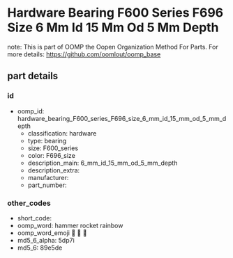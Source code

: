 # Hardware Bearing F600 Series F696 Size 6 Mm Id 15 Mm Od 5 Mm Depth  

note: This is part of OOMP the Oopen Organization Method For Parts. For more details: https://github.com/oomlout/oomp_base

##  part details





### id
* oomp_id: hardware_bearing_F600_series_F696_size_6_mm_id_15_mm_od_5_mm_depth
  * classification: hardware
  * type: bearing
  * size: F600_series
  * color: F696_size
  * description_main: 6_mm_id_15_mm_od_5_mm_depth
  * description_extra: 
  * manufacturer: 
  * part_number: 

### other_codes
* short_code: 
* oomp_word: hammer rocket rainbow
* oomp_word_emoji :hammer: :rocket: :rainbow:
* md5_6_alpha: 5dp7i
* md5_6: 89e5de